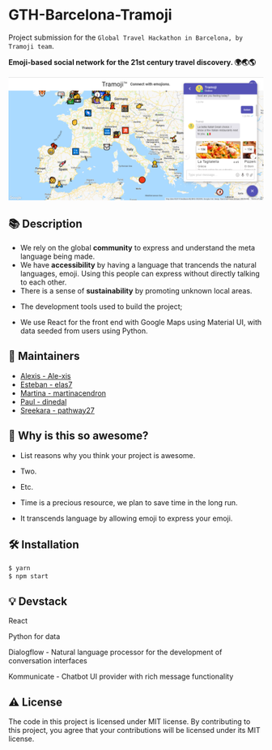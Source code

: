 # GTH-Barcelona-Tramoji
Project submission for the `Global Travel Hackathon in Barcelona, by Tramoji team`.

**Emoji-based social network for the 21st century travel discovery. 🌍🌏🌎**


![Add a screenshot from your project. For example the main website page.](https://github.com/pathway27/GTH-Barcelona-Tramoji/blob/master/src-images/Screenshot.PNG?raw=true)

## :books: Description

- We rely on the global **community** to express and understand the meta language being made.
- We have **accessibility** by having a language that trancends the natural languages, emoji.
  Using this people can express without directly talking to each other.
- There is a sense of **sustainability** by promoting unknown local areas.

* The development tools used to build the project;
- We use React for the front end with Google Maps using Material UI, with data seeded from
  users using Python.

## :hugs: Maintainers

* [Alexis - Ale-xis](https://github.com/Ale-xis)
* [Esteban - elas7](https://github.com/elas7)
* [Martina - martinacendron](https://github.com/martinacendron)
* [Paul - dinedal](https://github.com/dinedal)
* [Sreekara - pathway27](https://github.com/pathway27)


## :tada: Why is this so awesome?

* List reasons why you think your project is awesome.
* Two.
* Etc.

* Time is a precious resource, we plan to save time in the long run.
* It transcends language by allowing emoji to express your emoji.

## :hammer_and_wrench: Installation

```
$ yarn
$ npm start
```

## :bulb: Devstack

React

Python for data

Dialogflow - Natural language processor for the development of conversation interfaces

Kommunicate - Chatbot UI provider with rich message functionality

## :warning: License

The code in this project is licensed under MIT license. By contributing to this project, you agree that your contributions will be licensed under its MIT license.
